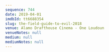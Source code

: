 ```yaml
---
sequence: 744
date: 2019-04-01
imdbId: tt6688354
slug: the-field-guide-to-evil-2018
venue: Alamo Drafthouse Cinema - One Loudoun
venueNotes: null
medium: null
mediumNotes: null
---
```

